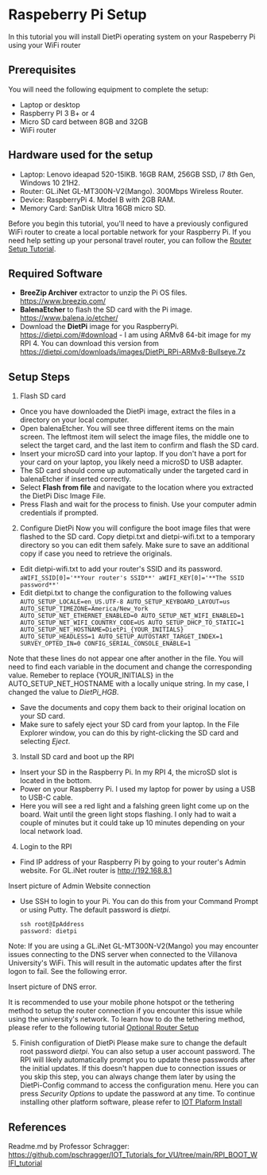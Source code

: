 # Raspeberry Pi Setup
In this tutorial you will install DietPi operating system on your Raspeberry Pi using your WiFi router

## Prerequisites
You will need the following equipment to complete the setup:
- Laptop or desktop
- Raspberry PI 3 B+ or 4
- Micro SD card between 8GB and 32GB
- WiFi router

## Hardware used for the setup
- Laptop: Lenovo ideapad 520-15IKB. 16GB RAM, 256GB SSD, i7 8th Gen, Windows 10 21H2.
- Router: GL.iNet GL-MT300N-V2(Mango). 300Mbps Wireless Router.
- Device: RaspberryPi 4. Model B with 2GB RAM.
- Memory Card: SanDisk Ultra 16GB micro SD.

Before you begin this tutorial, you'll need to have a previously configured WiFi router to create a local portable network for your Raspberry Pi.
If you need help setting up your personal travel router, you can follow the [Router Setup Tutorial](https://github.com/HectorGBoissier/CSC8566_IOT_Fall2022/tree/main/Setup_Router_Tutorial).

## Required Software
- **BreeZip Archiver** extractor to unzip the Pi OS files. https://www.breezip.com/
- **BalenaEtcher** to flash the SD card with the Pi image. https://www.balena.io/etcher/
- Download the **DietPi** image for you RaspberryPi. https://dietpi.com/#download - I am using ARMv8 64-bit image for my RPI 4. You can download this version from https://dietpi.com/downloads/images/DietPi_RPi-ARMv8-Bullseye.7z

## Setup Steps
1. Flash SD card
- Once you have downloaded the DietPi image, extract the files in a directory on your local computer.
- Open balenaEtcher. You will see three different items on the main screen. The leftmost item will select the image files, the middle one to select the target card, and the last item to confirm and flash the SD card. 
- Insert your microSD card into your laptop. If you don't have a port for your card on your laptop, you likely need a microSD to USB adapter. 
- The SD card should come up automatically under the targeted card in balenaEtcher if inserted correctly.
- Select **Flash from file** and navigate to the location where you extracted the DietPi Disc Image File.
- Press Flash and wait for the process to finish. Use your computer admin credentials if prompted.
 

2. Configure DietPi
Now you will configure the boot image files that were flashed to the SD card. Copy dietpi.txt and dietpi-wifi.txt to a temporary directory so you can edit them safely. Make sure to save an additional copy if case you need to retrieve the originals.
- Edit dietpi-wifi.txt to add your router's SSID and its password.
      ```
      aWIFI_SSID[0]='**Your router's SSID**'
      aWIFI_KEY[0]='**The SSID password**'
      ```
- Edit dietpi.txt to change the configuration to the following values
      ```
      AUTO_SETUP_LOCALE=en_US.UTF-8
      AUTO_SETUP_KEYBOARD_LAYOUT=us
      AUTO_SETUP_TIMEZONE=America/New_York
      AUTO_SETUP_NET_ETHERNET_ENABLED=0
      AUTO_SETUP_NET_WIFI_ENABLED=1
      AUTO_SETUP_NET_WIFI_COUNTRY_CODE=US
      AUTO_SETUP_DHCP_TO_STATIC=1
      AUTO_SETUP_NET_HOSTNAME=DietPi_{YOUR_INITIALS}
      AUTO_SETUP_HEADLESS=1
      AUTO_SETUP_AUTOSTART_TARGET_INDEX=1
      SURVEY_OPTED_IN=0
      CONFIG_SERIAL_CONSOLE_ENABLE=1
      ```

Note that these lines do not appear one after another in the file. You will need to find each variable in the document and change the corresponding value.
Remeber to replace {YOUR_INITIALS} in the AUTO_SETUP_NET_HOSTNAME with a locally unique string. In my case, I changed the value to *DietPi_HGB*.

- Save the documents and copy them back to their original location on your SD card. 
- Make sure to safely eject your SD card from your laptop. In the File Explorer window, you can do this by right-clicking the SD card and selecting *Eject*.


3. Install SD card and boot up the RPI
- Insert your SD in the Raspberry Pi. In my RPI 4, the microSD slot is located in the bottom.
- Power on your Raspberry Pi. I used my laptop for power by using a USB to USB-C cable.
- Here you will see a red light and a falshing green light come up on the board. Wait until the green light stops flashing. I only had to wait a couple of minutes but it could take up 10 minutes depending on your local network load.

4. Login to the RPI
- Find IP address of your Raspberry Pi by going to your router's Admin website. For GL.iNet router is http://192.168.8.1

Insert picture of Admin Website connection
- Use SSH to login to your Pi.
You can do this from your Command Prompt or using Putty. The default password is *dietpi*.
   ```
   ssh root@IpAddress
   password: dietpi
   ```
Note: If you are using a GL.iNet GL-MT300N-V2(Mango) you may encounter issues connecting to the DNS server when connected to the Villanova University's WiFi.
This will result in the automatic updates after the first logon to fail. See the following error.

Insert picture of DNS error.

It is recommended to use your mobile phone hotspot or the tethering method to setup the router connection if you encounter this issue while using the university's network.
To learn how to do the tethering method, please refer to the following tutorial [Optional Router Setup](https://github.com/HectorGBoissier/CSC8566_IOT_Fall2022/blob/RPI_setup_tutorial/Setup_Router_Tutorial/OptionalSetup.md)
 
5. Finish configuration of DietPi
Please make sure to change the default root password *dietpi*. You can also setup a user account password.
The RPI will likely automatically prompt you to update these passwords after the initial updates. 
If this doesn't happen due to connection issues or you skip this step, you can always change them later by using the DietPi-Config command to access the configuration menu.
Here you can press *Security Options* to update the password at any time.
To continue installing other platform software, please refer to [IOT Plaform Install](https://github.com/HectorGBoissier/CSC8566_IOT_Fall2022/blob/RPI_setup_tutorial/RaspberryPi_Setup/IOT_Platform_Install.md)


## References
Readme.md by Professor Schragger: https://github.com/pschragger/IOT_Tutorials_for_VU/tree/main/RPI_BOOT_WIFI_tutorial